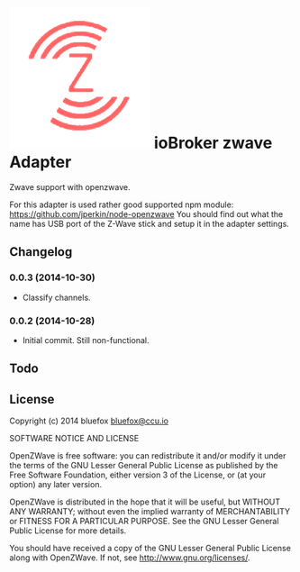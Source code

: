 ![Logo](admin/zwave.png)
ioBroker zwave Adapter
==============

Zwave support with openzwave.

For this adapter is used rather good supported npm module: https://github.com/jperkin/node-openzwave
You should find out what the name has USB port of the Z-Wave stick and setup it in the adapter settings.


## Changelog
### 0.0.3 (2014-10-30)
 - Classify channels.

### 0.0.2 (2014-10-28)
 - Initial commit. Still non-functional.

## Todo


## License

Copyright (c) 2014 bluefox <bluefox@ccu.io>

SOFTWARE NOTICE AND LICENSE

OpenZWave is free software: you can redistribute it and/or modify
it under the terms of the GNU Lesser General Public License as published
by the Free Software Foundation, either version 3 of the License,
or (at your option) any later version.

OpenZWave is distributed in the hope that it will be useful,
but WITHOUT ANY WARRANTY; without even the implied warranty of
MERCHANTABILITY or FITNESS FOR A PARTICULAR PURPOSE.  See the
GNU Lesser General Public License for more details.

You should have received a copy of the GNU Lesser General Public License
along with OpenZWave.  If not, see <http://www.gnu.org/licenses/>.